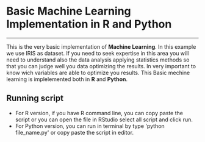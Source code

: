 # Basic Machine Learning Implementation in R and Python
------------------------------------------------------------------------------------------------------
This is the very basic implementation of **Machine Learning**. In this example we use IRIS as dataset.
If you need to seek expertise in this area you will need to understand also the data analysis applying statistics methods so that you can judge well you data optimizing the results. 
In very important to know wich variables are able to optimize you results. 
This Basic mechine learning is implelemented both in **R** and **Python**. 

## Running script

* For R version, if you have R command line, you can copy paste the script or you can open the file in RStudio select all script and click run.
* For Python version,  you can run in terminal by type 'python file_name.py' or copy paste the script in editor.


